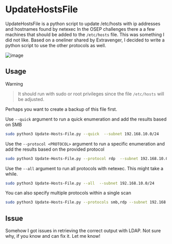 # UpdateHostsFile
UpdateHostsFile is a python script to update /etc/hosts with ip addresses and hostnames found by netexec
In the OSEP challenges there a a few machines that should be added to the `/etc/hosts` file. This was something I did not like.
Based on a oneliner shared by Extravenger, I decided to write a python script to use the other protocols as well.

![image](https://github.com/user-attachments/assets/73e790f3-05a0-470d-b587-9f3d4b60825f)


## Usage
> [!WARNING]
> > It should run with sudo or root privileges since the file `/etc/hosts` will be adjusted.

Perhaps you want to create a backup of this file first.

Use `--quick` argument to run a quick enumeration and add the results based on SMB
```bash
sudo python3 Update-Hosts-File.py --quick  --subnet 192.168.10.0/24
```

Use the `--protocol <PROTOCOL>` argument to run a specific enumeration and add the results based on the provided protocol
```bash
sudo python3 Update-Hosts-File.py --protocol rdp  --subnet 192.168.10.0/24
```

Use the `--all`  argument to run all protocols with netexec. This might take a while. 
```bash
sudo python3 Update-Hosts-File.py --all  --subnet 192.168.10.0/24
```

You can also specify multiple protocols within a single scan
```bash
sudo python3 Update-Hosts-File.py --protocols smb,rdp --subnet 192.168.10.0/24
```


## Issue
Somehow I got issues in retrieving the correct output with LDAP. Not sure why, if you know and can fix it. Let me know!
